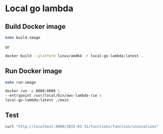 # Local go lambda

## Build Docker image

```bash
make build-image
```

or 

```bash
docker build --platform linux/amd64 -t local-go-lambda:latest .
```

## Run Docker image

```bash
make run-image
```

```bash
docker run -p 8080:8080 \
--entrypoint /usr/local/bin/aws-lambda-rie \
local-go-lambda:latest ./main
```

## Test

```bash
curl "http://localhost:8080/2015-03-31/functions/function/invocations" -d '{}'
```